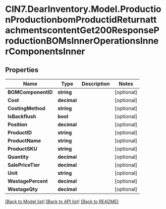 # CIN7.DearInventory.Model.ProductionProductionbomProductidReturnattachmentscontentGet200ResponseProductionBOMsInnerOperationsInnerComponentsInner

## Properties

| Name               | Type        | Description | Notes      |
| ------------------ | ----------- | ----------- | ---------- |
| **BOMComponentID** | **string**  |             | [optional] |
| **Cost**           | **decimal** |             | [optional] |
| **CostingMethod**  | **string**  |             | [optional] |
| **IsBackflush**    | **bool**    |             | [optional] |
| **Position**       | **decimal** |             | [optional] |
| **ProductID**      | **string**  |             | [optional] |
| **ProductName**    | **string**  |             | [optional] |
| **ProductSKU**     | **string**  |             | [optional] |
| **Quantity**       | **decimal** |             | [optional] |
| **SalePriceTier**  | **decimal** |             | [optional] |
| **Unit**           | **string**  |             | [optional] |
| **WastagePercent** | **decimal** |             | [optional] |
| **WastageQty**     | **decimal** |             | [optional] |

[[Back to Model list]](../README.md#documentation-for-models) [[Back to API list]](../README.md#documentation-for-api-endpoints) [[Back to README]](../README.md)
